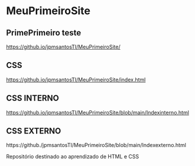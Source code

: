 # MeuPrimeiroSite

## PrimePrimeiro teste
https://github.io/jpmsantosTI/MeuPrimeiroSite/


## CSS
https://github.io/jpmsantosTI/MeuPrimeiroSite/index.html

## CSS INTERNO
https://github.io/jpmsantosTI/MeuPrimeiroSite/blob/main/Indexinterno.html

## CSS EXTERNO
https://github./jpmsantosTI/MeuPrimeiroSite/blob/main/Indexexterno.html

Repositório destinado ao aprendizado de HTML e CSS
